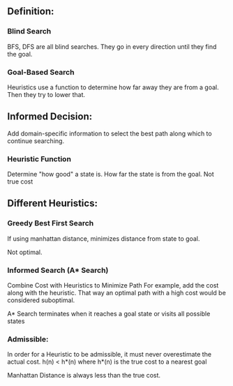 ## Definition:

### Blind Search
BFS, DFS are all blind searches. They go in every direction until they find the goal.

### Goal-Based Search
Heuristics use a function to determine how far away they are from a goal. Then they try to lower that.

## Informed Decision:

Add domain-specific information to select the best path along which to continue searching.

### Heuristic Function
Determine "how good" a state is. How far the state is from the goal. Not true cost

## Different Heuristics:

### Greedy Best First Search

If using manhattan distance, minimizes distance from state to goal.

Not optimal.

### Informed Search (A* Search)

Combine Cost with Heuristics to Minimize Path
For example, add the cost along with the heuristic. That way an optimal path with a high cost would be considered suboptimal.

A* Search terminates when it reaches a goal state or visits all possible states

### Admissible:

In order for a Heuristic to be admissible, it must never overestimate the actual cost.
h(n) < h*(n) where h*(n) is the true cost to a nearest goal

Manhattan Distance is always less than the true cost.